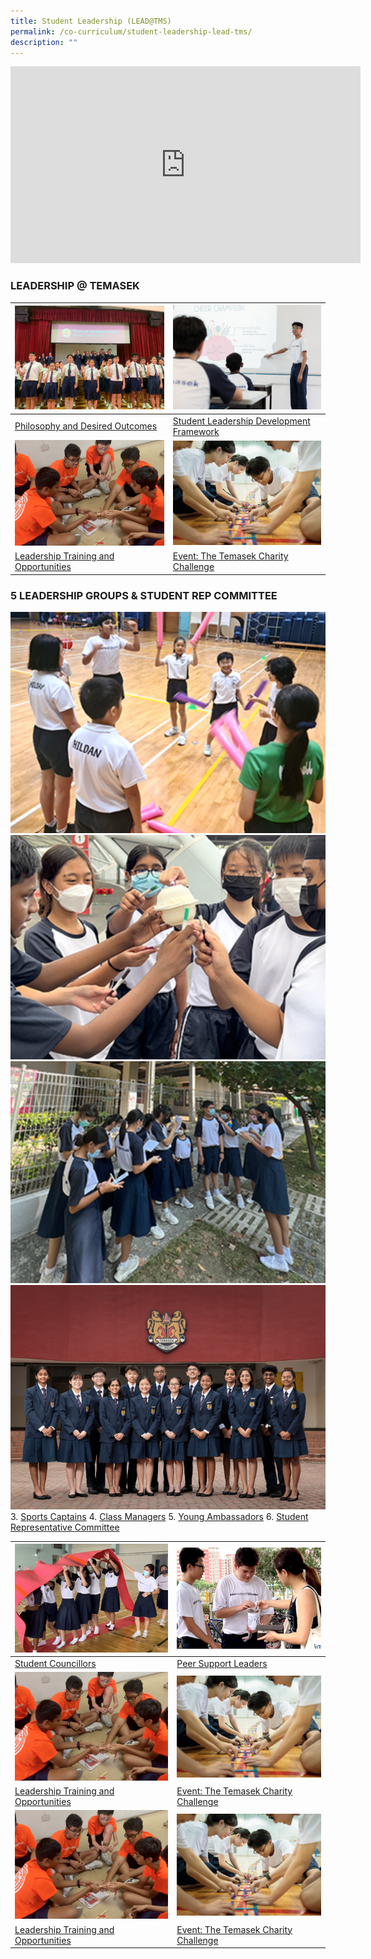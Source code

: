 ```yaml
---
title: Student Leadership (LEAD@TMS)
permalink: /co-curriculum/student-leadership-lead-tms/
description: ""
---
```

<iframe width="560" height="315" src="https://www.youtube.com/embed/m3sv6I_7mAw" title="YouTube video player" frameborder="0" allow="accelerometer; autoplay; clipboard-write; encrypted-media; gyroscope; picture-in-picture" allowfullscreen=""></iframe>


### LEADERSHIP @ TEMASEK

<table class="tg">
<thead>
  <tr>
    <th class="tg-0lax"><img style="width:500px" src="/images/philosophy%20and%20desired%20outcomes.png"></th>
    <th class="tg-0lax"><img style="width:500px" src="/images/student%20leadership%20framework.png"></th>
  </tr>
</thead>
<tbody>
  <tr>
    <td class="tg-0lax"><a href="/student-leadership/philosophy-and-desired-outcomes/">Philosophy and Desired Outcomes</a>
		</td><td class="tg-0lax"><a href="/student-leadership/student-leadership-development-framework/">Student Leadership Development Framework</a>
  </td></tr>
  <tr>
    <td class="tg-0lax"><img style="width:500px" src="/images/training%20and%20opportunities.png"></td>
    <td class="tg-0lax"><img style="width:500px" src="/images/temasek%20charity%20challenge.png"></td>
  </tr>
  <tr>
		<td class="tg-0lax"><a href="/student-leadership/leadership-training-and-opportunities/">Leadership Training and Opportunities</a>
		</td><td class="tg-0lax"><a href="/student-leadership/event-the-temasek-charity-challenge/">Event: The Temasek Charity Challenge</a>
  </td></tr>
</tbody>
</table>

### 5 LEADERSHIP GROUPS &amp; STUDENT REP COMMITTEE

![](/images/sports%20captain.png)
![](/images/class%20manager.png)
![](/images/young%20ambassadors.png)
![](/images/student%20representative%20committee.png)
3. [Sports Captains](/student-leadership/sports-captains/)
4. [Class Managers](/student-leadership/class-managers/)
5. [Young Ambassadors](/student-leadership/young-ambassadors/)
6. [Student Representative Committee](/student-leadership/student-representative-committee/)

<table class="tg">
<thead>
  <tr>
    <th class="tg-0lax"><img style="width:500px" src="/images/student%20councillors.png"></th>
    <th class="tg-0lax"><img style="width:500px" src="/images/peer%20support%20leaders.png"></th>
  </tr>
</thead>
<tbody>
  <tr>
    <td class="tg-0lax"><a href="/student-leadership/student-councillors/">Student Councillors</a>
		</td><td class="tg-0lax"><a href="/student-leadership/peer-support-leaders/">Peer Support Leaders</a>
  </td></tr>
  <tr>
    <td class="tg-0lax"><img style="width:500px" src="/images/training%20and%20opportunities.png"></td>
    <td class="tg-0lax"><img style="width:500px" src="/images/temasek%20charity%20challenge.png"></td>
  </tr>
  <tr>
		<td class="tg-0lax"><a href="/student-leadership/leadership-training-and-opportunities/">Leadership Training and Opportunities</a>
		</td><td class="tg-0lax"><a href="/student-leadership/event-the-temasek-charity-challenge/">Event: The Temasek Charity Challenge</a>
  </td></tr>
	<tr>
    <td class="tg-0lax"><img style="width:500px" src="/images/training%20and%20opportunities.png"></td>
    <td class="tg-0lax"><img style="width:500px" src="/images/temasek%20charity%20challenge.png"></td>
  </tr>
  <tr>
		<td class="tg-0lax"><a href="/student-leadership/leadership-training-and-opportunities/">Leadership Training and Opportunities</a>
		</td><td class="tg-0lax"><a href="/student-leadership/event-the-temasek-charity-challenge/">Event: The Temasek Charity Challenge</a>
  </td></tr>
</tbody>
</table>